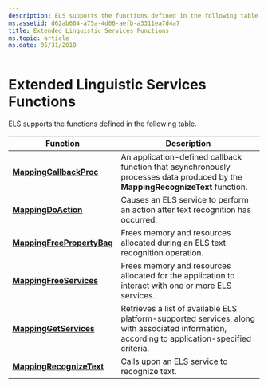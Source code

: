 ```yaml
---
description: ELS supports the functions defined in the following table.
ms.assetid: d62ab664-a75a-4d06-aefb-a3311ea7d4a7
title: Extended Linguistic Services Functions
ms.topic: article
ms.date: 05/31/2018
---
```


# Extended Linguistic Services Functions

ELS supports the functions defined in the following table.



| Function                                                 | Description                                                                                                                                    |
|----------------------------------------------------------|------------------------------------------------------------------------------------------------------------------------------------------------|
| [**MappingCallbackProc**](/windows/desktop/api/Elscore/nc-elscore-pfn_mappingcallbackproc)       | An application-defined callback function that asynchronously processes data produced by the **MappingRecognizeText** function.                 |
| [**MappingDoAction**](/windows/desktop/api/Elscore/nf-elscore-mappingdoaction)               | Causes an ELS service to perform an action after text recognition has occurred.                                                                |
| [**MappingFreePropertyBag**](/windows/desktop/api/Elscore/nf-elscore-mappingfreepropertybag) | Frees memory and resources allocated during an ELS text recognition operation.                                                                 |
| [**MappingFreeServices**](/windows/desktop/api/Elscore/nf-elscore-mappingfreeservices)       | Frees memory and resources allocated for the application to interact with one or more ELS services.                                            |
| [**MappingGetServices**](/windows/desktop/api/Elscore/nf-elscore-mappinggetservices)         | Retrieves a list of available ELS platform-supported services, along with associated information, according to application-specified criteria. |
| [**MappingRecognizeText**](/windows/desktop/api/Elscore/nf-elscore-mappingrecognizetext)     | Calls upon an ELS service to recognize text.                                                                                                   |



 

 

 



